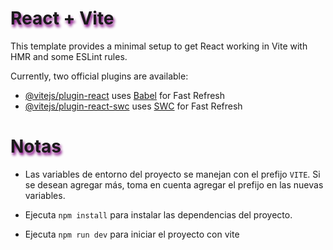 # React + Vite

This template provides a minimal setup to get React working in Vite with HMR and some ESLint rules.

Currently, two official plugins are available:

- [@vitejs/plugin-react](https://github.com/vitejs/vite-plugin-react/blob/main/packages/plugin-react/README.md) uses [Babel](https://babeljs.io/) for Fast Refresh
- [@vitejs/plugin-react-swc](https://github.com/vitejs/vite-plugin-react-swc) uses [SWC](https://swc.rs/) for Fast Refresh

# Notas
* Las variables de entorno del proyecto se manejan con el prefijo ``VITE``. Si se desean agregar más, toma en cuenta agregar el prefijo en las nuevas variables.
* Ejecuta ``npm install`` para instalar las dependencias del proyecto.

* Ejecuta ``npm run dev`` para iniciar el proyecto con vite

<style>
    h1{
        text-shadow: 2px 4px 4px purple;
        font-weight: bold
    }
</style>
